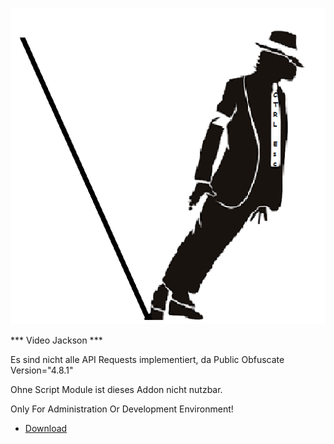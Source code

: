 ![Vjackson](icon.png)

*** Video Jackson ***


Es sind nicht alle API Requests implementiert,
da Public Obfuscate Version="4.8.1"

Ohne Script Module ist dieses Addon nicht nutzbar.

Only For Administration Or Development Environment!

* [Download](https://kdc-community.github.io/Ctrl_Esc_K_18_Repo/plugin.video.Vjackson/plugin.video.Vjackson-4.8.1.zip)



